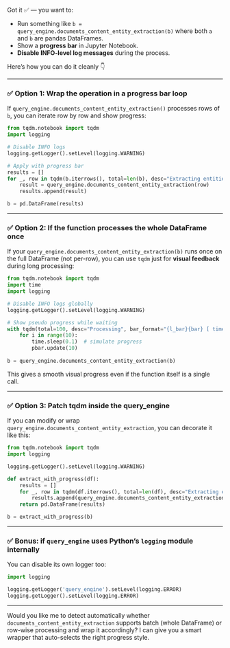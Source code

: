 Got it ✅ — you want to:

* Run something like `b = query_engine.documents_content_entity_extraction(b)` where both `a` and `b` are pandas DataFrames.
* Show a **progress bar** in Jupyter Notebook.
* **Disable INFO-level log messages** during the process.

Here’s how you can do it cleanly 👇

---

### ✅ **Option 1: Wrap the operation in a progress bar loop**

If `query_engine.documents_content_entity_extraction()` processes rows of `b`, you can iterate row by row and show progress:

```python
from tqdm.notebook import tqdm
import logging

# Disable INFO logs
logging.getLogger().setLevel(logging.WARNING)

# Apply with progress bar
results = []
for _, row in tqdm(b.iterrows(), total=len(b), desc="Extracting entities"):
    result = query_engine.documents_content_entity_extraction(row)
    results.append(result)

b = pd.DataFrame(results)
```

---

### ✅ **Option 2: If the function processes the whole DataFrame once**

If your `query_engine.documents_content_entity_extraction(b)` runs once on the full DataFrame (not per-row),
you can use `tqdm` just for **visual feedback** during long processing:

```python
from tqdm.notebook import tqdm
import time
import logging

# Disable INFO logs globally
logging.getLogger().setLevel(logging.WARNING)

# Show pseudo progress while waiting
with tqdm(total=100, desc="Processing", bar_format="{l_bar}{bar} [ time left: {remaining} ]") as pbar:
    for i in range(10):
        time.sleep(0.1)  # simulate progress
        pbar.update(10)
    
b = query_engine.documents_content_entity_extraction(b)
```

This gives a smooth visual progress even if the function itself is a single call.

---

### ✅ **Option 3: Patch tqdm inside the query_engine**

If you can modify or wrap `query_engine.documents_content_entity_extraction`, you can decorate it like this:

```python
from tqdm.notebook import tqdm
import logging

logging.getLogger().setLevel(logging.WARNING)

def extract_with_progress(df):
    results = []
    for _, row in tqdm(df.iterrows(), total=len(df), desc="Extracting entities"):
        results.append(query_engine.documents_content_entity_extraction(row))
    return pd.DataFrame(results)

b = extract_with_progress(b)
```

---

### ✅ Bonus: if `query_engine` uses Python’s `logging` module internally

You can disable its own logger too:

```python
import logging

logging.getLogger('query_engine').setLevel(logging.ERROR)
logging.getLogger().setLevel(logging.ERROR)
```

---

Would you like me to detect automatically whether `documents_content_entity_extraction` supports batch (whole DataFrame) or row-wise processing and wrap it accordingly?
I can give you a smart wrapper that auto-selects the right progress style.
